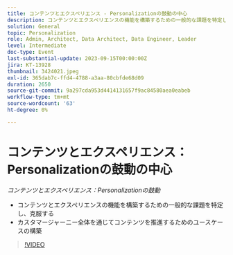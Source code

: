 ```yaml
---
title: コンテンツとエクスペリエンス - Personalizationの鼓動の中心
description: コンテンツとエクスペリエンスの機能を構築するための一般的な課題を特定し、克服するカスタマージャーニー全体を通じてコンテンツを推進するためのユースケースを構築する
solution: General
topic: Personalization
role: Admin, Architect, Data Architect, Data Engineer, Leader
level: Intermediate
doc-type: Event
last-substantial-update: 2023-09-15T00:00:00Z
jira: KT-13928
thumbnail: 3424021.jpeg
exl-id: 365dab7c-ffd4-4788-a3aa-80cbfde68d09
duration: 2650
source-git-commit: 9a297cda953d4414131657f9ac84580aea0eabeb
workflow-type: tm+mt
source-wordcount: '63'
ht-degree: 0%

---
```


# コンテンツとエクスペリエンス：Personalizationの鼓動の中心

*コンテンツとエクスペリエンス：Personalizationの鼓動*

* コンテンツとエクスペリエンスの機能を構築するための一般的な課題を特定し、克服する
* カスタマージャーニー全体を通じてコンテンツを推進するためのユースケースの構築

>[!VIDEO](https://video.tv.adobe.com/v/3424021/?learn=on)
